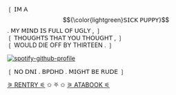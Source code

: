   ❲ 𝖨𝖬 𝖠 $${\color{lightgreen}𝖲𝖨𝖢𝖪 𝖯𝖴𝖯𝖯𝖸}$$ . 𝖬𝖸 𝖬𝖨𝖭𝖣 𝖨𝖲 𝖥𝖴𝖫𝖫 𝖮𝖥 𝖴𝖦𝖫𝖸 , ❳   
❲ 𝖳𝖧𝖮𝖴𝖦𝖧𝖳𝖲 𝖳𝖧𝖠𝖳 𝖸𝖮𝖴 𝖳𝖧𝖮𝖴𝖦𝖧𝖳 , ❳    
 ❲ WOULD DIE OFF BY THIRTEEN . ❳

[![spotify-github-profile](https://spotify-github-profile.kittinanx.com/api/view?uid=bwwaefoe9rqg4lcokpf63s1vp&cover_image=true&theme=novatorem&show_offline=true&background_color=000000&interchange=false&profanity=false&bar_color=cfff0d&bar_color_cover=false)](https://spotify-github-profile.kittinanx.com/api/view?uid=bwwaefoe9rqg4lcokpf63s1vp&redirect=true)

   ❲ 𝖭𝖮 𝖣𝖭𝖨 . 𝖡𝖯𝖣𝖧𝖣 . 𝖬𝖨𝖦𝖧𝖳 𝖡𝖤 𝖱𝖴𝖣𝖤 ❳    



[⚞ RENTRY ⚟](https://rentry.co/CHAINSAVVMASSACRE)
✩ ⛧ ✩
[⚞ ATABOOK ⚟](https://autocannibal.atabook.org/)
